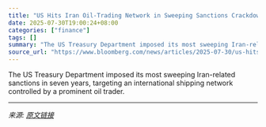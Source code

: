 ```yaml
---
title: "US Hits Iran Oil-Trading Network in Sweeping Sanctions Crackdown"
date: 2025-07-30T19:00:24+08:00
categories: ["finance"]
tags: []
summary: "The US Treasury Department imposed its most sweeping Iran-related sanctions in seven years, targeting an international shipping network controlled by a prominent oil trader."
source_url: "https://www.bloomberg.com/news/articles/2025-07-30/us-hits-iran-oil-trading-network-in-sanctions-crackdown"
---
```


The US Treasury Department imposed its most sweeping Iran-related sanctions in seven years, targeting an international shipping network controlled by a prominent oil trader.

---

*来源: [原文链接](https://www.bloomberg.com/news/articles/2025-07-30/us-hits-iran-oil-trading-network-in-sanctions-crackdown)*
